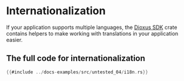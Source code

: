 # Internationalization

If your application supports multiple languages, the [Dioxus SDK](https://github.com/DioxusLabs/sdk) crate contains helpers to make working with translations in your application easier.

## The full code for internationalization

```rust
{{#include ../docs-examples/src/untested_04/i18n.rs}}
```
